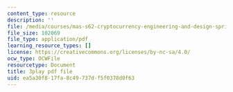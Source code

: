```yaml
---
content_type: resource
description: ''
file: /media/courses/mas-s62-cryptocurrency-engineering-and-design-spring-2018/ea5a30f817fa8c49737df5f0378d0f63_0Q5IimX-AAc.pdf
file_size: 102069
file_type: application/pdf
learning_resource_types: []
license: https://creativecommons.org/licenses/by-nc-sa/4.0/
ocw_type: OCWFile
resourcetype: Document
title: 3play pdf file
uid: ea5a30f8-17fa-8c49-737d-f5f0378d0f63
---
```

